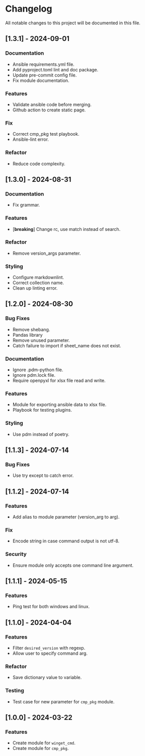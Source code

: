 # Changelog

All notable changes to this project will be documented in this file.

## [1.3.1] - 2024-09-01

### Documentation

- Ansible requirements.yml file.
- Add pyproject.toml lint and doc package.
- Update pre-commit config file.
- Fix module documentation.

### Features

- Validate ansible code before merging.
- Github action to create static page.

### Fix

- Correct cmp_pkg test playbook.
- Ansible-lint error.

### Refactor

- Reduce code complexity.

## [1.3.0] - 2024-08-31

### Documentation

- Fix grammar.

### Features

- [**breaking**] Change rc, use match instead of search.

### Refactor

- Remove version_args parameter.

### Styling

- Configure markdownlint.
- Correct collection name.
- Clean up linting error.

## [1.2.0] - 2024-08-30

### Bug Fixes

- Remove shebang.
- Pandas library
- Remove unused parameter.
- Catch failure to import if sheet_name does not exist.

### Documentation

- Ignore .pdm-python file.
- Ignore pdm.lock file.
- Require openpyxl for xlsx file read and write.

### Features

- Module for exporting ansible data to xlsx file.
- Playbook for testing plugins.

### Styling

- Use pdm instead of poetry.

## [1.1.3] - 2024-07-14

### Bug Fixes

- Use try except to catch error.

## [1.1.2] - 2024-07-14

### Features

- Add alias to module parameter (version_arg to arg).

### Fix

- Encode string in case command output is not utf-8.

### Security

- Ensure module only accepts one command line argument.

## [1.1.1] - 2024-05-15

### Features

- Ping test for both windows and linux.

## [1.1.0] - 2024-04-04

### Features

- Filter `desired_version` with regexp.
- Allow user to specify command arg.

### Refactor

- Save dictionary value to variable.

### Testing

- Test case for new parameter for `cmp_pkg` module.

## [1.0.0] - 2024-03-22

### Features

- Create module for `winget_cmd`.
- Create module for `cmp_pkg`.
